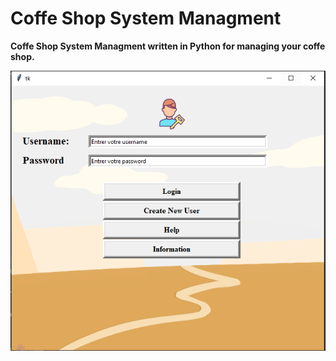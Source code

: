 # Coffe Shop System Managment

**Coffe Shop System Managment written in Python for managing your coffe shop.**

![CoffeShop](/docs/login.PNG)
